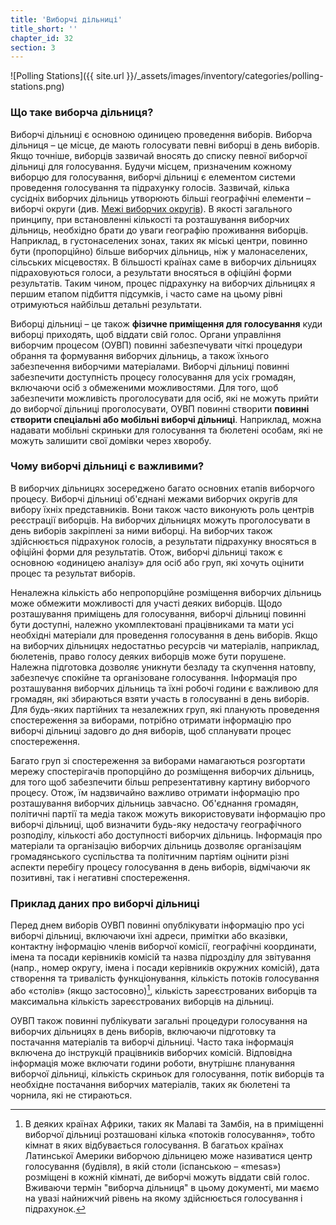 ```yaml
---
title: 'Виборчі дільниці'
title_short: ''
chapter_id: 32
section: 3
---
```


![Polling Stations]({{ site.url }}/\_assets/images/inventory/categories/polling-stations.png)

### Що таке виборча дільниця?

Виборчі дільниці є основною одиницею проведення виборів. Виборча дільниця – це місце, де мають голосувати певні виборці в день виборів. Якщо точніше, виборців зазвичай вносять до списку певної виборчої дільниці для голосування. Будучи місцем, призначеним кожному виборцю для голосування, виборчі дільниці є елементом системи проведення голосування та підрахунку голосів. Зазвичай, кілька сусідніх виборчих дільниць утворюють більші географічні елементи – виборчі округи (див. [Межі виборчих округів](/uk/guide/key-categories/electoral-boundaries/)). В якості загального принципу, при встановленні кількості та розташування виборчих дільниць, необхідно брати до уваги географію проживання виборців. Наприклад, в густонаселених зонах, таких як міські центри, повинно бути (пропорційно) більше виборчих дільниць, ніж у малонаселених, сільських місцевостях. В більшості країнах саме в виборчих дільницях підраховуються голоси, а результати вносяться в офіційні форми результатів. Таким чином, процес підрахунку на виборчих дільницях я першим етапом підбиття підсумків, і часто саме на цьому рівні отримуються найбільш детальні результати.

Виборці дільниці – це також **фізичне приміщення для голосування** куди виборці приходять, щоб віддати свій голос. Органи управління виборчим процесом (ОУВП) повинні забезпечувати чіткі процедури обрання та формування виборчих дільниць, а також їхнього забезпечення виборчими матеріалами. Виборчі дільниці повинні забезпечити доступність процесу голосування для усіх громадян, включаючи осіб з обмеженими можливостями. Для того, щоб забезпечити можливість проголосувати для осіб, які не можуть прийти до виборчої дільниці проголосувати, ОУВП повинні створити **повинні створити спеціальні або мобільні виборчі дільниці**. Наприклад, можна надавати мобільні скриньки для голосування та бюлетені особам, які не можуть залишити свої домівки через хворобу.

### Чому виборчі дільниці є важливими?

В виборчих дільницях зосереджено багато основних етапів виборчого процесу. Виборчі дільниці об'єднані межами виборчих округів для вибору їхніх представників. Вони також часто виконують роль центрів реєстрації виборців. На виборчих дільницях можуть проголосувати в день виборів закріплені за ними виборці. На виборчих також здійснюється підрахунок голосів, а результати підрахунку вносяться в офіційні форми для результатів. Отож, виборчі дільниці також є основною «одиницею аналізу» для осіб або груп, які хочуть оцінити процес та результат виборів.

Неналежна кількість або непропорційне розміщення виборчих дільниць може обмежити можливості для участі деяких виборців. Щодо розташування приміщень для голосування, виборчі дільниці повинні бути доступні, належно укомплектовані працівниками та мати усі необхідні матеріали для проведення голосування в день виборів. Якщо на виборчих дільницях недостатньо ресурсів чи матеріалів, наприклад, бюлетенів, право голосу деяких виборців може бути порушене. Належна підготовка дозволяє уникнути безладу та скупчення натовпу, забезпечує спокійне та організоване голосування. Інформація про розташування виборчих дільниць та їхні робочі години є важливою для громадян, які збираються взяти участь в голосуванні в день виборів. Для будь-яких партійних та незалежних груп, які планують проведення спостереження за виборами, потрібно отримати інформацію про виборчі дільниці задовго до дня виборів, щоб спланувати процес спостереження.

Багато груп зі спостереження за виборами намагаються розгортати мережу спостерігачів пропорційно до розміщення виборчих дільниць, для того щоб забезпечити більш репрезентативну картину виборчого процесу. Отож, їм надзвичайно важливо отримати інформацію про розташування виборчих дільниць завчасно. Об'єднання громадян, політичні партії та медіа також можуть використовувати інформацію про виборчі дільниці, щоб визначити будь-яку недостачу географічного розподілу, кількості або доступності виборчих дільниць. Інформація про матеріали та організацію виборчих дільниць дозволяє організаціям громадянського суспільства та політичним партіям оцінити різні аспекти перебігу процесу голосування в день виборів, відмічаючи як позитивні, так і негативні спостереження.

### Приклад даних про виборчі дільниці

Перед днем виборів ОУВП повинні опублікувати інформацію про усі виборчі дільниці, включаючи їхні адреси, примітки або вказівки, контактну інформацію членів виборчої комісії, географічні координати, імена та посади керівників комісій та назва підрозділу для звітування (напр., номер округу, імена і посади керівників окружних комісій), дата створення та тривалість функціонування, кількість потоків голосування або «столів» (якщо застосовно)[^1], кількість зареєстрованих виборців та максимальна кількість зареєстрованих виборців на дільниці.

ОУВП також повинні публікувати загальні процедури голосування на виборчих дільницях в день виборів, включаючи підготовку та постачання матеріалів та виборчі дільниці. Часто така інформація включена до інструкцій працівників виборчих комісій. Відповідна інформація може включати години роботи, внутрішнє планування виборчої дільниці, кількість скриньок для голосування, потік виборців та необхідне постачання виборчих матеріалів, таких як бюлетені та чорнила, які не стираються.

[^1]: В деяких країнах Африки, таких як Малаві та Замбія, на в приміщенні виборчої дільниці розташовані кілька «потоків голосування», тобто кімнат в яких відбувається голосування. В багатьох країнах Латинської Америки виборчою дільницею може називатися центр голосування (будівля), в якій столи (іспанською – «mesas») розміщені в кожній кімнаті, де виборчі можуть віддати свій голос. Вживаючи термін "виборча дільниця" в цьому документі, ми маємо на увазі найнижчий рівень на якому здійснюється голосування і підрахунок.
